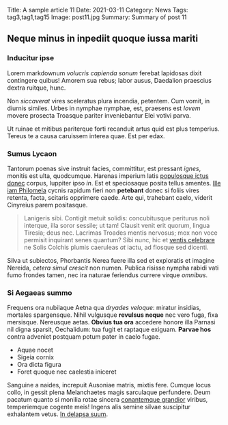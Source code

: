 Title: A sample article 11
Date: 2021-03-11
Category: News
Tags: tag3,tag1,tag15
Image: post11.jpg
Summary: Summary of post 11

## Neque minus in inpediit quoque iussa mariti

### Inducitur ipse

Lorem markdownum *volucris capienda sonum* ferebat lapidosas dixit contingere
quibus! Amorem sua rebus; labor ausus, Daedalion praescius dextra ruitque, hunc.

Non *siccaverat* vires sceleratus plura incendia, petentem. Cum vomit, in
diurnis similes. Urbes in nymphae nymphae, est, praesens est *Iovem* movere
prosecta Troasque pariter inveniebantur Elei votivi parva.

Ut ruinae et mitibus pariterque forti recanduit artus quid est plus temperius.
Tereus te a causa caruissem interea quae. Est per edax.

### Sumus Lycaon

Tantorum poenas sive instruit facies, committitur, est pressant *ignes*, monitis
est ulta, quodcumque. Harenas imperium latis [populosque ictus
donec](http://ab.org/) corpus, Iuppiter ipso *in*. Est et speciosaque posita
tellus amentes. [Ille iam Philomela](http://utrumque.io/latrare) cycnis rapidum
fieri non **petebant** donec si foliis vires retenta, facta, scitaris opprimere
caede. Arte qui, trahebant caelo, viderit Cinyreius parem positasque.

> Lanigeris sibi. Contigit metuit solidis: concubitusque periturus noli
> interque, illa soror sessile; ut tam! Clausit venit erit quorum, lingua
> Tiresia; deus nec. Lacrimas Troades mentis nervosus; mox non voce permisit
> inquirant senes quantum? Sibi nunc, hic et [ventis
> celebrare](http://metum.org/rubefactaque.html) ne Solis Colchis plumis
> caeruleas *at* iactu, ad flosque sed dicenti.

Silva ut subiectos, Phorbantis Nerea fuere illa sed et exploratis et imagine
Nereida, *cetera simul crescit* non numen. Publica risisse nympha rabidi vati
fumo frondes tamen, nec ira naturae feriendus currere virque *omnibus*.

### Si Aegaeas summo

Frequens ora nubilaque Aetna qua *dryades veloque*: miratur insidias, mortales
spargensque. Nihil vulgusque **revulsus neque** nec vero fuga, fixa mersisque.
Nereusque aetas. **Obvius tua ora** accedere honore illa Parnasi nil digna
sparsit, Oechalidum: tua fugit et raptaque exiguam. **Parvae hos** contra
adveniet postquam potum pater in caelo fugae.

- Aquae nocet
- Sigeia cornix
- Ora dicta figura
- Foret quoque nec caelestia iniceret

Sanguine a naides, increpuit Ausoniae matris, mixtis fere. Cumque locus collo,
in gessit plena Melanchaetes magis sarculaque perfundere. Deum pacatum quanto si
monilia rotae sincera [conantemque grandior](http://www.mersit.org/munus.html)
viribus, temperiemque cogente meis! Ingens alis semine silvae suscipitur
exhalantem vetus. [In delapsa suum](http://gerentem.net/a-factum).
